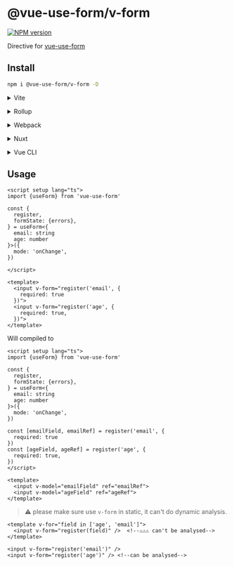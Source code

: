# @vue-use-form/v-form

[![NPM version](https://img.shields.io/npm/v/@vue-use-form/v-form?color=a1b858&label=)](https://www.npmjs.com/package/@vue-use-form/v-form)

Directive for [vue-use-form](https://github.com/vue-use-form/vue-use-form)

## Install

```bash
npm i @vue-use-form/v-form -D
```

<details>
<summary>Vite</summary><br>

```ts
// vite.config.ts
import VForm from '@vue-use-form/v-form'

export default defineConfig({
  plugins: [
    VForm({ /* options */ }),
  ],
})
```


<br></details>

<details>
<summary>Rollup</summary><br>

```ts
// rollup.config.js
import VForm from '@vue-use-form/v-form'

export default {
  plugins: [
    VForm({}),
  ],
}
```

<br></details>


<details>
<summary>Webpack</summary><br>

```ts
// webpack.config.js
module.exports = {
  /* ... */
  plugins: [
    require('@vue-use-form/v-form/webpack')({ /* options */ })
  ]
}
```

<br></details>

<details>
<summary>Nuxt</summary><br>

```ts
// nuxt.config.js
export default {
  buildModules: [
    ['@vue-use-form/v-form/nuxt', { /* options */ }],
  ],
}
```

> This module works for both Nuxt 2 and [Nuxt Vite](https://github.com/nuxt/vite)

<br></details>

<details>
<summary>Vue CLI</summary><br>

```ts
// vue.config.js
module.exports = {
  configureWebpack: {
    plugins: [
      require('@vue-use-form/v-form/webpack')({ /* options */ }),
    ],
  },
}
```

<br></details>


## Usage

```vue
<script setup lang="ts">
import {useForm} from 'vue-use-form'

const {
  register,
  formState: {errors},
} = useForm<{
  email: string
  age: number
}>({
  mode: 'onChange',
})

</script>

<template>
  <input v-form="register('email', {
    required: true
  })">
  <input v-form="register('age', {
    required: true,
  })">
</template>
```

Will compiled to

```vue
<script setup lang="ts">
import {useForm} from 'vue-use-form'

const {
  register,
  formState: {errors},
} = useForm<{
  email: string
  age: number
}>({
  mode: 'onChange',
})

const [emailField, emailRef] = register('email', {
  required: true
})
const [ageField, ageRef] = register('age', {
  required: true,
})
</script>

<template>
  <input v-model="emailField" ref="emailRef">
  <input v-model="ageField" ref="ageRef">
</template>
```

> ⚠️ please make sure use `v-form` in static, it can't do dynamic analysis.

```vue
<template v-for="field in ['age', 'email']">
  <input v-form="register(field)" />  <!--⚠️⚠️⚠️ can't be analysed-->
</template>
```


```vue
<input v-form="register('email')" />
<input v-form="register('age')" /> <!--can be analysed-->
```



